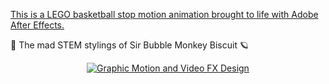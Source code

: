 [This is a LEGO basketball stop motion animation brought to life with Adobe After Effects.](https://neodigm.github.io/ek_after_effects_video/ek_basketball.mp4)

🍭 The mad STEM stylings of Sir Bubble Monkey Biscuit 🪐

<p align="center">
  <a target="_blank" href="https://neodigm.github.io/ek_after_effects_video/ek_basketball.mp4">
  <img src="https://neodigm.github.io/ek_after_effects_video/ek_after_fx_basketball_lego.webp" title="Graphic Motion and Video FX Design">
  </a>
</p>
